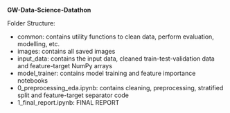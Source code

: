**GW-Data-Science-Datathon**

Folder Structure:

- common: contains utility functions to clean data, perform evaluation, modelling, etc.
- images: contains all saved images
- input_data: contains the input data, cleaned train-test-validation data and feature-target NumPy arrays
- model_trainer: contains model training and feature importance notebooks
- 0_preprocessing_eda.ipynb: contains cleaning, preprocessing, stratified split and feature-target separator code
- 1_final_report.ipynb: FINAL REPORT